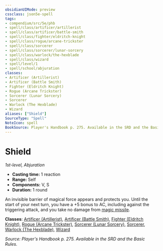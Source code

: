 ```yaml
---
obsidianUIMode: preview
cssclass: json5e-spell
tags:
- compendium/src/5e/phb
- spell/class/artificer/artillerist
- spell/class/artificer/battle-smith
- spell/class/fighter/eldritch-knight
- spell/class/rogue/arcane-trickster
- spell/class/sorcerer
- spell/class/sorcerer/lunar-sorcery
- spell/class/warlock/the-hexblade
- spell/class/wizard
- spell/level/1
- spell/school/abjuration
classes:
- Artificer (Artillerist)
- Artificer (Battle Smith)
- Fighter (Eldritch Knight)
- Rogue (Arcane Trickster)
- Sorcerer (Lunar Sorcery)
- Sorcerer
- Warlock (The Hexblade)
- Wizard
aliases: ["Shield"]
SourceType: "Spell"
NoteIcon: spell
BookSource: Player's Handbook p. 275. Available in the SRD and the Basic Rules.
---
```

# Shield
*1st-level, Abjuration*  

- **Casting time:** 1 reaction
- **Range:** Self
- **Components:** V, S
- **Duration:** 1 round

An invisible barrier of magical force appears and protects you. Until the start of your next turn, you have a +5 bonus to AC, including against the triggering attack, and you take no damage from [magic missile](/2-Mechanics/CLI/spells/magic-missile.md).

**Classes**: [Artificer (Artillerist)](/2-Mechanics/CLI/classes/artificer-artillerist-tce.md), [Artificer (Battle Smith)](/2-Mechanics/CLI/classes/artificer-battle-smith-tce.md), [Fighter (Eldritch Knight)](/2-Mechanics/CLI/classes/fighter-eldritch-knight.md), [Rogue (Arcane Trickster)](/2-Mechanics/CLI/classes/rogue-arcane-trickster.md), [Sorcerer (Lunar Sorcery)](/2-Mechanics/CLI/classes/sorcerer-lunar-sorcery-dsotdq.md), [Sorcerer](/2-Mechanics/CLI/classes/sorcerer.md), [Warlock (The Hexblade)](/2-Mechanics/CLI/classes/warlock-the-hexblade-xge.md), [Wizard](/2-Mechanics/CLI/classes/wizard.md)

*Source: Player's Handbook p. 275. Available in the SRD and the Basic Rules.*